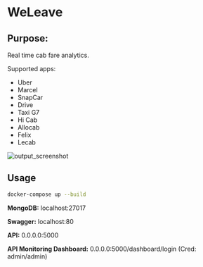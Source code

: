 # WeLeave

## Purpose:

Real time cab fare analytics.

Supported apps:
- Uber
- Marcel
- SnapCar
- Drive
- Taxi G7
- Hi Cab
- Allocab
- Felix
- Lecab


![output_screenshot](https://github.com/jeremymaignan/uber-fare-trend-analytics/blob/master/screenshot.png)

## Usage
```sh
docker-compose up --build
```
**MongoDB:** localhost:27017

**Swagger:** localhost:80

**API:** 0.0.0.0:5000

**API Monitoring Dashboard:** 0.0.0.0:5000/dashboard/login (Cred: admin/admin)

